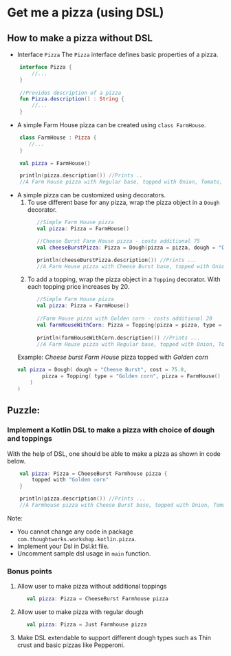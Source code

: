 # Get me a pizza (using DSL)

## How to make a pizza without DSL

- Interface `Pizza`
The `Pizza` interface defines basic properties of a pizza.
```kotlin
    interface Pizza {
        //...
    }
    
    //Provides description of a pizza
    fun Pizza.description() : String {
        //...
    }
```

- A simple Farm House pizza can be created using `class FarmHouse`.
```kotlin
    class FarmHouse : Pizza {
       //...
    }
 
    val pizza = FarmHouse()

    println(pizza.description()) //Prints ..
    //A Farm House pizza with Regular base, topped with Onion, Tomato, Mushroom and priced at 200.0
```

- A simple pizza can be customized using decorators.
  1. To use different base for any pizza, wrap the pizza object in a `Dough` decorator.
     ```kotlin
        //Simple Farm House pizza
        val pizza: Pizza = FarmHouse()
     
        //Cheese Burst Farm House pizza - costs additional 75
        val cheeseBurstPizza: Pizza = Dough(pizza = pizza, dough = "Cheese Burst", cost = 75.0)
     
        println(cheeseBurstPizza.description()) //Prints ...
        //A Farm House pizza with Cheese Burst base, topped with Onion, Tomato, Mushroom and priced at 275.0
     ```  
  2. To add a topping, wrap the pizza object in a `Topping` decorator. With each topping price increases by 20.
     ```kotlin
        //Simple Farm House pizza
        val pizza: Pizza = FarmHouse()
             
        //Farm House pizza with Golden corn - costs additional 20
        val farmHouseWithCorn: Pizza = Topping(pizza = pizza, type = "Golden Corn")
             
        println(farmHouseWithCorn.description()) //Prints ...
        //A Farm House pizza with Regular base, topped with Onion, Tomato, Mushroom, Golden Corn and priced at 220.0
     ```
  Example: *Cheese burst* *Farm House* pizza topped with *Golden corn*
  ```kotlin
  val pizza = Dough( dough = "Cheese Burst", cost = 75.0,
          pizza = Topping( type = "Golden corn", pizza = FarmHouse()
      )
  )
  ```

## Puzzle: 
### Implement a Kotlin DSL to make a pizza with choice of dough and toppings

With the help of DSL, one should be able to make a pizza as shown in code below.
```kotlin
    val pizza: Pizza = CheeseBurst Farmhouse pizza {
        topped with "Golden corn"
    }

    println(pizza.description()) //Prints ...
    //A Farmhouse pizza with Cheese Burst base, topped with Onion, Tomato, Mushroom, Golden corn and priced at 295.0
```
Note:
* You cannot change any code in package `com.thoughtworks.workshop.kotlin.pizza`. 
* Implement your Dsl in Dsl.kt file. 
* Uncomment sample dsl usage in `main` function.


### Bonus points
1. Allow user to make pizza without additional toppings
    ```kotlin
       val pizza: Pizza = CheeseBurst Farmhouse pizza
    ```

2. Allow user to make pizza with regular dough
    ```kotlin
       val pizza: Pizza = Just Farmhouse pizza
    ```
3. Make DSL extendable to support different dough types such as Thin crust and basic pizzas like Pepperoni.